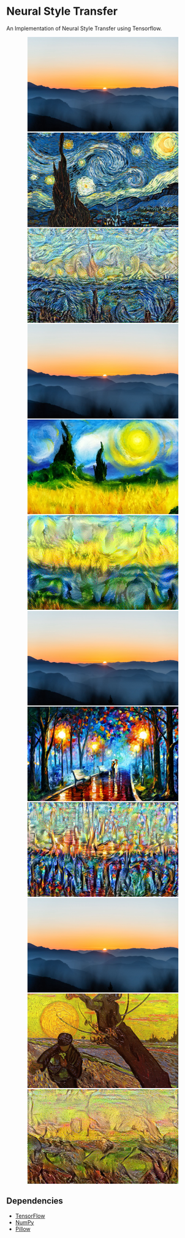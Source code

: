 # Neural Style Transfer

An Implementation of Neural Style Transfer using Tensorflow.

<div align="center">
  <img height= "246px" src="assets/content.jpg" alt="content image"/>
  <img height= "246px" src="assets/style.jpg" alt="style image"/>
  <img height= "246px" src="assets/result.jpg" alt="content image"/>
  <br>
  <img height= "246px" src="assets/content.jpg" alt="content image"/>
  <img height= "246px" src="assets/style2.jpg" alt="style image"/>
  <img height= "246px" src="assets/result2.jpg" alt="content image"/>
  <br>
  <img height= "246px" src="assets/content.jpg" alt="content image"/>
  <img height= "246px" src="assets/style3.jpg" alt="style image"/>
  <img height= "246px" src="assets/result3.jpg" alt="content image"/>
  <br>
  <img height= "246px" src="assets/content.jpg" alt="content image"/>
  <img height= "246px" src="assets/style4.jpg" alt="style image"/>
  <img height= "246px" src="assets/result4.jpg" alt="content image"/>
</div>

## Dependencies

- [TensorFlow](https://www.tensorflow.org/)
- [NumPy](https://numpy.org/)
- [Pillow](https://pypi.org/project/Pillow/)
